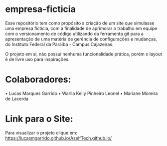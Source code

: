 # empresa-ficticia
Esse repositório tem como propósito a criação de um site que simulasse uma empresa fictícia, com a finalidade de aprimorar o trabalho em equipe com o versionamento de código utilizando da ferramenta git  para a apresentação de uma matéria de gerência de configurações e mudanças, do Instituto Federal da Paraíba - Campus Cajazeiras.

O projeto em si, não possui nenhuma funcionalidade prática, porém o layout é de livre uso para inspirações.

# Colaboradores:
•	Lucas Marques Garrido
•	Warlla Kelly Pinheiro Leonel
•	Mariane Moreira de Lacerda

# Link para o Site:
Para visualizar o projeto clique em:  https://lucasmgarrido.github.io/AzelfTech.github.io/
